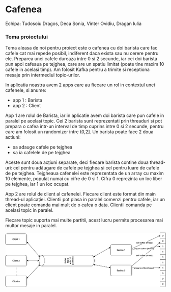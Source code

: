 # Cafenea

Echipa: Tudosoiu Dragos, Deca Sonia, Vinter Ovidiu, Dragan Iulia


### **Tema proiectului**

Tema aleasa de noi pentru proiect este o cafenea cu doi barista care fac cafele cat mai repede posibil, indiferent daca exista sau nu cerere pentru ele. Preparea unei cafele dureaza intre 0 si 2 secunde, iar cei doi barista pun apoi cafeaua pe tejghea, care are un spatiu limitat (poate tine maxim 10 cafele in acelasi timp).
Am folosit Kafka pentru a trimite si receptiona mesaje prin intermediul topic-urilor.
 
In aplicatia noastra avem  2 apps care au fiecare un rol in contextul unei cafenele, si anume:
-	app 1 : Barista
-	app 2 : Client

App 1 are rolul de Barista, iar in aplicatie avem doi barista care pun cafele in paralel pe acelasi topic. Cei 2 barista sunt reprezentati prin threaduri si pot prepara o cafea intr-un interval de timp cuprins intre 0 si 2 secunde, pentru care am folosit un randomizer intre (0,2]. 
Un barista poate face 2 doua actiuni:

-	sa adauge cafele pe tejghea 
-	sa ia cafelele de pe tejghea

Aceste sunt doua acțiuni separate, deci fiecare barista contine doua thread-uri: cel pentru adăugare de cafele pe tejghea și cel pentru luare de cafele de pe tejghea.
Tejgheaua cafenelei este reprezentata de un array cu maxim 10 elemente, populat numai cu cifre de 0 si 1. Cifra 0 reprezinta un loc liber pe tejghea, iar 1 un loc ocupat.


App 2 are rolul de client al cafenelei. Fiecare client este format din main thread-ul aplicației. Clientii pot plasa in paralel comenzi pentru cafele, iar un client poate comanda mai mult de o cafea o data. Clientii comanda pe acelasi topic in paralel. 

Fiecare topic suporta mai multe partitii, acest lucru permite procesarea mai multor mesaje in paralel.

![alt text](https://github.com/OVinter/MessagingServer/blob/main/ArhitecturePCBE.png)
